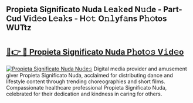## Propieta Significato Nuda L𝚎a𝚔ed N𝚞𝚍e - Part-Cud Vi𝚍𝚎o L𝚎a𝚔s - H𝚘𝚝 O𝚗𝚕yf𝚊ns P𝚑𝚘tos WUTtz

# <h2><a href="http://kf485y.oniu.top/?m=Propieta+Significato+Nuda">🔗👉 🔴 Propieta Significato Nuda P𝚑ot𝚘𝚜 V𝚒d𝚎o</a></h2>

[![Propieta Significato Nuda Nu𝚍e𝚜](https://i.imgur.com/0qMVB7G.gif)](http://kf485y.oniu.top/?m=Propieta+Significato+Nuda)
Digital media provider and amusement giver Propieta Significato Nuda, acclaimed for distributing dance and lifestyle content through trending choreographies and short films. Compassionate healthcare professional Propieta Significato Nuda, celebrated for their dedication and kindness in caring for others.  
